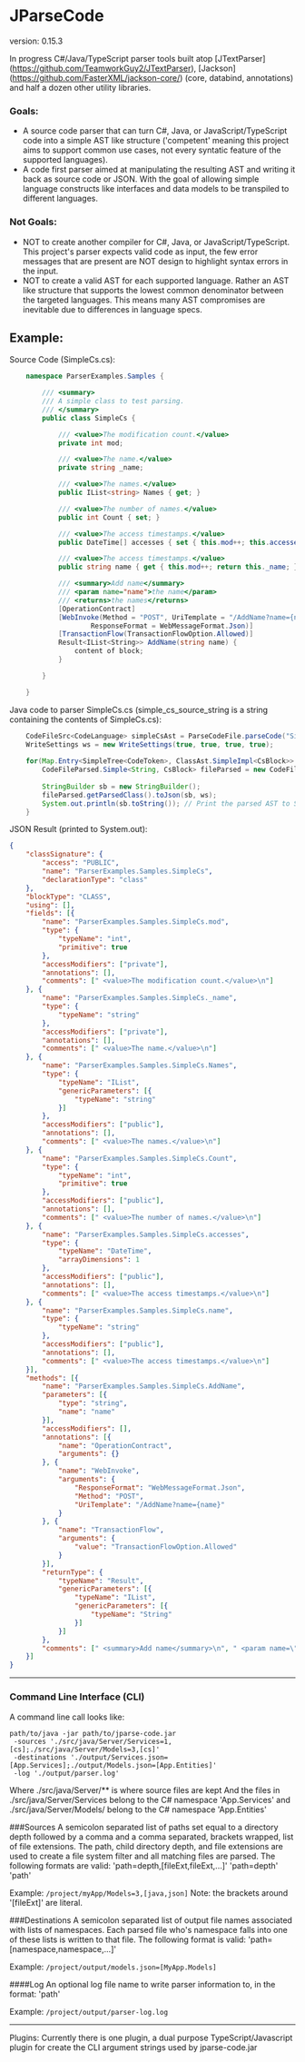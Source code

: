 JParseCode
==============
version: 0.15.3

In progress C#/Java/TypeScript parser tools built atop [JTextParser] (https://github.com/TeamworkGuy2/JTextParser), [Jackson] (https://github.com/FasterXML/jackson-core/) (core, databind, annotations) and half a dozen other utility libraries. 

### Goals:
* A source code parser that can turn C#, Java, or JavaScript/TypeScript code into a simple AST like structure ('competent' meaning this project aims to support common use cases, not every syntatic feature of the supported languages). 
* A code first parser aimed at manipulating the resulting AST and writing it back as source code or JSON.  With the goal of allowing simple language constructs like interfaces and data models to be transpiled to different languages. 

### Not Goals:
* NOT to create another compiler for C#, Java, or JavaScript/TypeScript. This project's parser expects valid code as input, the few error messages that are present are NOT design to highlight syntax errors in the input. 
* NOT to create a valid AST for each supported language. Rather an AST like structure that supports the lowest common denominator between the targeted languages. This means many AST compromises are inevitable due to differences in language specs. 


Example:
--------

Source Code (SimpleCs.cs):
```C#
	namespace ParserExamples.Samples {

		/// <summary>
		/// A simple class to test parsing.
		/// </summary>
		public class SimpleCs {

			/// <value>The modification count.</value>
			private int mod;

			/// <value>The name.</value>
			private string _name;

			/// <value>The names.</value>
			public IList<string> Names { get; }

			/// <value>The number of names.</value>
			public int Count { set; }

			/// <value>The access timestamps.</value>
			public DateTime[] accesses { set { this.mod++; this.accesses = value; } }

			/// <value>The access timestamps.</value>
			public string name { get { this.mod++; return this._name; } set { this.mod++; this._name = value; } }

			/// <summary>Add name</summary>
			/// <param name="name">the name</param>
			/// <returns>the names</returns>
			[OperationContract]
			[WebInvoke(Method = "POST", UriTemplate = "/AddName?name={name}",
					ResponseFormat = WebMessageFormat.Json)]
			[TransactionFlow(TransactionFlowOption.Allowed)]
			Result<IList<String>> AddName(string name) {
				content of block;
			}

		}

	}
```


Java code to parser SimpleCs.cs (simple_cs_source_string is a string containing the contents of SimpleCs.cs):
```Java
	CodeFileSrc<CodeLanguage> simpleCsAst = ParseCodeFile.parseCode("SimpleCs.cs", CodeLanguageOptions.C_SHARP, simple_cs_source_string);
	WriteSettings ws = new WriteSettings(true, true, true, true);
	
	for(Map.Entry<SimpleTree<CodeToken>, ClassAst.SimpleImpl<CsBlock>> block : CodeLanguageOptions.C_SHARP.getExtractor().extractClassFieldsAndMethodSignatures(simpleCsAst.getDoc())) {
		CodeFileParsed.Simple<String, CsBlock> fileParsed = new CodeFileParsed.Simple<>("SimpleCs.cs", block.getValue(), block.getKey());
	
		StringBuilder sb = new StringBuilder();
		fileParsed.getParsedClass().toJson(sb, ws);
		System.out.println(sb.toString()); // Print the parsed AST to System.out
	}
```


JSON Result (printed to System.out):
```JSON
{
	"classSignature": {
		"access": "PUBLIC",
		"name": "ParserExamples.Samples.SimpleCs",
		"declarationType": "class"
	},
	"blockType": "CLASS",
	"using": [],
	"fields": [{
		"name": "ParserExamples.Samples.SimpleCs.mod",
		"type": {
			"typeName": "int",
			"primitive": true
		},
		"accessModifiers": ["private"],
		"annotations": [],
		"comments": [" <value>The modification count.</value>\n"]
	}, {
		"name": "ParserExamples.Samples.SimpleCs._name",
		"type": {
			"typeName": "string"
		},
		"accessModifiers": ["private"],
		"annotations": [],
		"comments": [" <value>The name.</value>\n"]
	}, {
		"name": "ParserExamples.Samples.SimpleCs.Names",
		"type": {
			"typeName": "IList",
			"genericParameters": [{
				"typeName": "string"
			}]
		},
		"accessModifiers": ["public"],
		"annotations": [],
		"comments": [" <value>The names.</value>\n"]
	}, {
		"name": "ParserExamples.Samples.SimpleCs.Count",
		"type": {
			"typeName": "int",
			"primitive": true
		},
		"accessModifiers": ["public"],
		"annotations": [],
		"comments": [" <value>The number of names.</value>\n"]
	}, {
		"name": "ParserExamples.Samples.SimpleCs.accesses",
		"type": {
			"typeName": "DateTime",
			"arrayDimensions": 1
		},
		"accessModifiers": ["public"],
		"annotations": [],
		"comments": [" <value>The access timestamps.</value>\n"]
	}, {
		"name": "ParserExamples.Samples.SimpleCs.name",
		"type": {
			"typeName": "string"
		},
		"accessModifiers": ["public"],
		"annotations": [],
		"comments": [" <value>The access timestamps.</value>\n"]
	}],
	"methods": [{
		"name": "ParserExamples.Samples.SimpleCs.AddName",
		"parameters": [{
			"type": "string",
			"name": "name"
		}],
		"accessModifiers": [],
		"annotations": [{
			"name": "OperationContract",
			"arguments": {}
		}, {
			"name": "WebInvoke",
			"arguments": {
				"ResponseFormat": "WebMessageFormat.Json",
				"Method": "POST",
				"UriTemplate": "/AddName?name={name}"
			}
		}, {
			"name": "TransactionFlow",
			"arguments": {
				"value": "TransactionFlowOption.Allowed"
			}
		}],
		"returnType": {
			"typeName": "Result",
			"genericParameters": [{
				"typeName": "IList",
				"genericParameters": [{
					"typeName": "String"
				}]
			}]
		},
		"comments": [" <summary>Add name</summary>\n", " <param name=\"name\">the name</param>\n", " <returns>the names</returns>\n"]
	}]
}
```


--------

### Command Line Interface (CLI)

A command line call looks like:
```
path/to/java -jar path/to/jparse-code.jar 
 -sources './src/java/Server/Services=1,[cs];./src/java/Server/Models=3,[cs]'
 -destinations './output/Services.json=[App.Services];./output/Models.json=[App.Entities]'
 -log './output/parser.log'
```
Where ./src/java/Server/** is where source files are kept
And the files in ./src/java/Server/Services belong to the C# namespace 'App.Services' and ./src/java/Server/Models/ belong to the C# namespace 'App.Entities'


###Sources
A semicolon separated list of paths set equal to a directory depth followed by a comma and a comma separated, brackets wrapped, list of file extensions. 
The path, child directory depth, and file extensions are used to create a file system filter and all matching files are parsed.
The following formats are valid:
'path=depth,[fileExt,fileExt,...]'
'path=depth'
'path'

Example: ```/project/myApp/Models=3,[java,json]```
Note: the brackets around '[fileExt]' are literal.


###Destinations
A semicolon separated list of output file names associated with lists of namespaces.  Each parsed file who's namespace falls into one of these lists is written to that file. 
The following format is valid:
'path=[namespace,namespace,...]'

Example: ```/project/output/models.json=[MyApp.Models]```


####Log
An optional log file name to write parser information to, in the format:
'path'

Example: ```/project/output/parser-log.log```


--------
Plugins:
Currently there is one plugin, a dual purpose TypeScript/Javascript plugin for create the CLI argument strings used by jparse-code.jar
